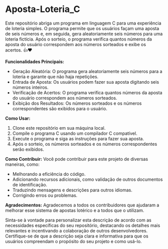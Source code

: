 # Aposta-Loteria_C
Este repositório abriga um programa em linguagem C para uma experiência de loteria simples. O programa permite que os usuários façam uma aposta de seis números e, em seguida, gera aleatoriamente seis números para uma loteria fictícia. Após o sorteio, o programa verifica quantos números da aposta do usuário correspondem aos números sorteados e exibe os acertos.  👍❤️

**Funcionalidades Principais:**
- Geração Aleatória: O programa gera aleatoriamente seis números para a loteria e garante que não haja repetições.
- Entrada de Aposta: Os usuários podem fazer sua aposta digitando seis números inteiros.
- Verificação de Acertos: O programa verifica quantos números da aposta do usuário correspondem aos números sorteados.
- Exibição dos Resultados: Os números sorteados e os números correspondentes são exibidos para o usuário.

**Como Usar:**
1. Clone este repositório em sua máquina local.
2. Compile o programa C usando um compilador C compatível.
3. Execute o programa e siga as instruções para fazer sua aposta.
4. Após o sorteio, os números sorteados e os números correspondentes serão exibidos.

**Como Contribuir:**
Você pode contribuir para este projeto de diversas maneiras, como:
- Melhorando a eficiência do código.
- Adicionando recursos adicionais, como validação de outros documentos de identificação.
- Traduzindo mensagens e descrições para outros idiomas.
- Corrigindo erros ou problemas.

**Agradecimentos:**
Agradecemos a todos os contribuidores que ajudaram a melhorar esse sistema de apostas lotérico e a todos que o utilizam.

Sinta-se à vontade para personalizar esta descrição de acordo com as necessidades específicas do seu repositório, destacando os detalhes mais relevantes e incentivando a colaboração de outros desenvolvedores. Certifique-se de que a descrição seja clara e informativa para que os usuários compreendam o propósito do seu projeto e como usá-lo.
